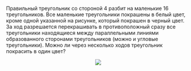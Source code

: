 Правильный треугольник со стороной 4 разбит на маленькие 16 треугольников. Все маленькие треугольники покрашены  в  белый  цвет,  кроме  одной указанной  на  рисунке,  который  покрашен  в  черный  цвет.  За  ход  разрешается  перекрашивать  в  противоположный  сразу  все  треугольники находящиеся  между  параллельными линиями  образованного  сторонами  треугольников (можно и угловые треугольники). Можно ли через несколько ходов треугольник покрасить в один цвет?
<p align="center"><img src="http:&&matol.kz&images&14&2001_9_4.png" height=""></p>